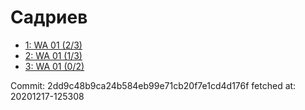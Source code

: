 # Садриев
- [1: WA 01 (2/3)](1.md)
- [2: WA 01 (1/3)](2.md)
- [3: WA 01 (0/2)](3.md)

Commit: 2dd9c48b9ca24b584eb99e71cb20f7e1cd4d176f
 fetched at: 20201217-125308
